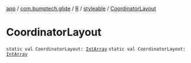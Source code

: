 [app](../../../index.md) / [com.bumptech.glide](../../index.md) / [R](../index.md) / [styleable](index.md) / [CoordinatorLayout](./-coordinator-layout.md)

# CoordinatorLayout

`static val CoordinatorLayout: `[`IntArray`](https://kotlinlang.org/api/latest/jvm/stdlib/kotlin/-int-array/index.html)
`static val CoordinatorLayout: `[`IntArray`](https://kotlinlang.org/api/latest/jvm/stdlib/kotlin/-int-array/index.html)